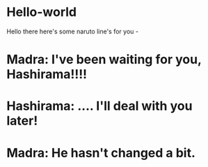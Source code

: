 # Hello-world
 Hello there here's some naruto line's for you *-*
# Madra: I've been waiting for you, Hashirama!!!!
# Hashirama: .... I'll deal with you later!
# Madra: He hasn't changed a bit.
